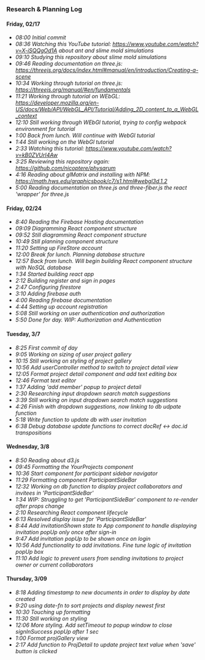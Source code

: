 ### Research & Planning Log

#### Friday, 02/17

* _08:00 Initial commit_
* _08:36 Watching this YouTube tutorial: https://www.youtube.com/watch?v=X-iSQQgOd1A about ant and slime mold simulations_
* _09:10 Studying this repository about slime mold simulations_
* _09:46 Reading documentation on three.js: https://threejs.org/docs/index.html#manual/en/introduction/Creating-a-scene_
* _10:34 Working through tutorial on three.js: https://threejs.org/manual/#en/fundamentals_
* _11:21 Working through tutorial on WEbGL: https://developer.mozilla.org/en-US/docs/Web/API/WebGL_API/Tutorial/Adding_2D_content_to_a_WebGL_context_
* _12:10 Still working through WEbGl tutorial, trying to config webpack environment for tutorial_
* _1:00 Back from lunch. Will continue with WebGl tutorial_
* _1:44 Still working on the WebGl tutorial_
* _2:33 Watching this tutorial: https://www.youtube.com/watch?v=kB0ZVUrI4Aw_
* _3:25 Reviewing this repository again: https://github.com/nicoptere/physarum_
* _4:16 Reading about glMatrix and installing with NPM: https://math.hws.edu/graphicsbook/c7/s1.html#webgl3d.1.2_
* _5:00 Reading documentation on three.js and three-fiber.js the react 'wrapper' for three.js_

#### Friday, 02/24

* _8:40 Reading the Firebase Hosting documentation_
* _09:09 Diagramming React component structure_ 
* _09:52 Still diagramming React component structure_
* _10:49 Still planning component structure_ 
* _11:20 Setting up FireStore account_ 
* _12:00 Break for lunch. Planning database structure_
* _12:57 Back from lunch. Will begin building React component structure with NoSQL database_
* _1:34 Started building react app_
* _2:12 Building register and sign in pages_
* _2:47 Configuring firestore_
* _3:10 Adding firebase auth_
* _4:00 Reading firebase documentation_
* _4:44 Setting up account registration_
* _5:08 Still working on user authentication and authorization_
* _5:50 Done for day. WIP: Authorization and Authentication_

#### Tuesday, 3/7

* _8:25 First commit of day_
* _9:05 Working on sizing of user project gallery_
* _10:15 Still working on styling of project gallery_
* _10:56 Add userController method to switch to project detail view_
* _12:05 Format project detail component and add text editing box_
* _12:46 Format text editor_
* _1:37 Adding 'add member' popup to project detail_
* _2:30 Researching input dropdown search match suggestions_
* _3:39 Still working on input dropdown search match suggestions_
* _4:26 Finish with dropdown suggestions, now linking to db udpate function_
* _5:18 Write function to update db with user invitation_
* _6:38 Debug database update functions to correct docRef <-> doc.id transpositions_

#### Wednesday, 3/8

* _8:50 Reading about d3.js_
* _09:45 Formatting the YourProjects component_
* _10:36 Start component for participant sidebar navigator_
* _11:29 Formatting component ParticipantSideBar_
* _12:32 Working on db function to display project collaborators and invitees in 'ParticipantSideBar'_
* _1:34 WIP: Struggling to get 'ParticipantSideBar' component to re-render after props change_
* _2:10 Researching React component lifecycle_
* _6:13 Resolved display issue for 'ParticipantSideBar'_
* _8:44 Add invitationShown state to App component to handle displaying invitation popUp only once after sign-in_
* _9:47 Add invitation popUp to be shown once on login_
* _10:56 Add functionality to add invitations. Fine tune logic of invitation popUp box_
* _11:10 Add logic to prevent users from sending invitations to project owner or current collaborators_

#### Thursday, 3/09

* _8:18 Adding timestamp to new documents in order to display by date created_
* _9:20 using date-fn to sort projects and display newest first_
* _10:30 Touching up formatting_
* _11:30 Still working on styling_
* _12:06 More styling. Add setTimeout to popup window to close signInSuccess popUp after 1 sec_
* _1:00 Format projGallery view_
* _2:17 Add function to ProjDetail to update project text value when 'save' button is clicked_